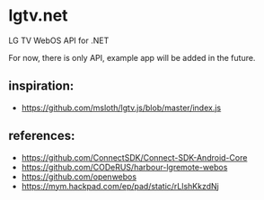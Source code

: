 # lgtv.net
LG TV WebOS API for .NET

For now, there is only API, example app will be added in the future.

## inspiration: 
* https://github.com/msloth/lgtv.js/blob/master/index.js

## references:
* https://github.com/ConnectSDK/Connect-SDK-Android-Core
* https://github.com/CODeRUS/harbour-lgremote-webos
* https://github.com/openwebos
* https://mym.hackpad.com/ep/pad/static/rLlshKkzdNj
